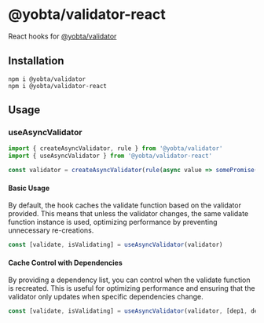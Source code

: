 # @yobta/validator-react

React hooks for [@yobta/validator](https://github.com/yobta/validator)

## Installation

```
npm i @yobta/validator
npm i @yobta/validator-react
```

## Usage

### useAsyncValidator

```ts
import { createAsyncValidator, rule } from '@yobta/validator'
import { useAsyncValidator } from '@yobta/validator-react'

const validator = createAsyncValidator(rule(async value => somePromise(value)))
```

#### Basic Usage

By default, the hook caches the validate function based on the validator provided. This means that unless the validator changes, the same validate function instance is used, optimizing performance by preventing unnecessary re-creations.

```ts
const [validate, isValidating] = useAsyncValidator(validator)
```

#### Cache Control with Dependencies

By providing a dependency list, you can control when the validate function is recreated. This is useful for optimizing performance and ensuring that the validator only updates when specific dependencies change.

```ts
const [validate, isValidating] = useAsyncValidator(validator, [dep1, dep2])
```
